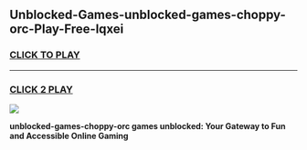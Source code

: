 
## Unblocked-Games-unblocked-games-choppy-orc-Play-Free-lqxei
<h3>
<a href="https://premium76.site?title=unblocked-games-choppy-orc&ref=18A">CLICK TO PLAY</a></h3>
<hr>

<h3>
<a href="https://premium76.site?title=unblocked-games-choppy-orc&ref=18A">CLICK 2 PLAY</a>
  
</h3>

<a href="https://premium76.site?title=unblocked-games-choppy-orc&ref=18A"><img src="https://clearcache.store/games.png"></a>


**unblocked-games-choppy-orc games unblocked: Your Gateway to Fun and Accessible Online Gaming**
